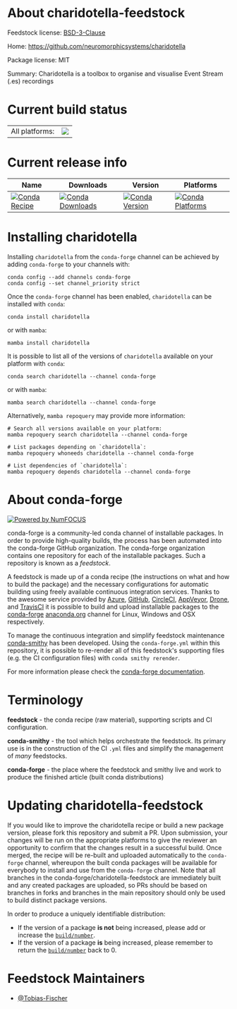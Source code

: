 About charidotella-feedstock
============================

Feedstock license: [BSD-3-Clause](https://github.com/conda-forge/charidotella-feedstock/blob/main/LICENSE.txt)

Home: https://github.com/neuromorphicsystems/charidotella

Package license: MIT

Summary: Charidotella is a toolbox to organise and visualise Event Stream (.es) recordings

Current build status
====================


<table><tr><td>All platforms:</td>
    <td>
      <a href="https://dev.azure.com/conda-forge/feedstock-builds/_build/latest?definitionId=22603&branchName=main">
        <img src="https://dev.azure.com/conda-forge/feedstock-builds/_apis/build/status/charidotella-feedstock?branchName=main">
      </a>
    </td>
  </tr>
</table>

Current release info
====================

| Name | Downloads | Version | Platforms |
| --- | --- | --- | --- |
| [![Conda Recipe](https://img.shields.io/badge/recipe-charidotella-green.svg)](https://anaconda.org/conda-forge/charidotella) | [![Conda Downloads](https://img.shields.io/conda/dn/conda-forge/charidotella.svg)](https://anaconda.org/conda-forge/charidotella) | [![Conda Version](https://img.shields.io/conda/vn/conda-forge/charidotella.svg)](https://anaconda.org/conda-forge/charidotella) | [![Conda Platforms](https://img.shields.io/conda/pn/conda-forge/charidotella.svg)](https://anaconda.org/conda-forge/charidotella) |

Installing charidotella
=======================

Installing `charidotella` from the `conda-forge` channel can be achieved by adding `conda-forge` to your channels with:

```
conda config --add channels conda-forge
conda config --set channel_priority strict
```

Once the `conda-forge` channel has been enabled, `charidotella` can be installed with `conda`:

```
conda install charidotella
```

or with `mamba`:

```
mamba install charidotella
```

It is possible to list all of the versions of `charidotella` available on your platform with `conda`:

```
conda search charidotella --channel conda-forge
```

or with `mamba`:

```
mamba search charidotella --channel conda-forge
```

Alternatively, `mamba repoquery` may provide more information:

```
# Search all versions available on your platform:
mamba repoquery search charidotella --channel conda-forge

# List packages depending on `charidotella`:
mamba repoquery whoneeds charidotella --channel conda-forge

# List dependencies of `charidotella`:
mamba repoquery depends charidotella --channel conda-forge
```


About conda-forge
=================

[![Powered by
NumFOCUS](https://img.shields.io/badge/powered%20by-NumFOCUS-orange.svg?style=flat&colorA=E1523D&colorB=007D8A)](https://numfocus.org)

conda-forge is a community-led conda channel of installable packages.
In order to provide high-quality builds, the process has been automated into the
conda-forge GitHub organization. The conda-forge organization contains one repository
for each of the installable packages. Such a repository is known as a *feedstock*.

A feedstock is made up of a conda recipe (the instructions on what and how to build
the package) and the necessary configurations for automatic building using freely
available continuous integration services. Thanks to the awesome service provided by
[Azure](https://azure.microsoft.com/en-us/services/devops/), [GitHub](https://github.com/),
[CircleCI](https://circleci.com/), [AppVeyor](https://www.appveyor.com/),
[Drone](https://cloud.drone.io/welcome), and [TravisCI](https://travis-ci.com/)
it is possible to build and upload installable packages to the
[conda-forge](https://anaconda.org/conda-forge) [anaconda.org](https://anaconda.org/)
channel for Linux, Windows and OSX respectively.

To manage the continuous integration and simplify feedstock maintenance
[conda-smithy](https://github.com/conda-forge/conda-smithy) has been developed.
Using the ``conda-forge.yml`` within this repository, it is possible to re-render all of
this feedstock's supporting files (e.g. the CI configuration files) with ``conda smithy rerender``.

For more information please check the [conda-forge documentation](https://conda-forge.org/docs/).

Terminology
===========

**feedstock** - the conda recipe (raw material), supporting scripts and CI configuration.

**conda-smithy** - the tool which helps orchestrate the feedstock.
                   Its primary use is in the construction of the CI ``.yml`` files
                   and simplify the management of *many* feedstocks.

**conda-forge** - the place where the feedstock and smithy live and work to
                  produce the finished article (built conda distributions)


Updating charidotella-feedstock
===============================

If you would like to improve the charidotella recipe or build a new
package version, please fork this repository and submit a PR. Upon submission,
your changes will be run on the appropriate platforms to give the reviewer an
opportunity to confirm that the changes result in a successful build. Once
merged, the recipe will be re-built and uploaded automatically to the
`conda-forge` channel, whereupon the built conda packages will be available for
everybody to install and use from the `conda-forge` channel.
Note that all branches in the conda-forge/charidotella-feedstock are
immediately built and any created packages are uploaded, so PRs should be based
on branches in forks and branches in the main repository should only be used to
build distinct package versions.

In order to produce a uniquely identifiable distribution:
 * If the version of a package **is not** being increased, please add or increase
   the [``build/number``](https://docs.conda.io/projects/conda-build/en/latest/resources/define-metadata.html#build-number-and-string).
 * If the version of a package **is** being increased, please remember to return
   the [``build/number``](https://docs.conda.io/projects/conda-build/en/latest/resources/define-metadata.html#build-number-and-string)
   back to 0.

Feedstock Maintainers
=====================

* [@Tobias-Fischer](https://github.com/Tobias-Fischer/)


